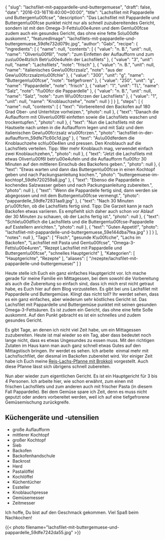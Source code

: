 {
    "slug": "lachsfilet-mit-pappardelle-und-buttergemuese",
    "draft": false,
    "date": "2016-03-16T16:40:00+00:00",
    "title": "Lachsfilet mit Pappardelle und Buttergem\u00fcse",
    "description": "Das Lachsfilet mit Pappardelle und Buttergem\u00fcse punktet nicht nur als schnell zuzubereitendes Gericht, sondern ist mit den Omega-3-Fetts\u00e4uren und dem Gem\u00fcse zudem auch ein gesundes Gericht, das ohne eine fette So\u00dfe auskommt.",
    "featuredImage": "lachsfilets-mit-pappardelle-und-buttergemuese_59dfe732d079c.jpg",
    "author": "Gabi",
    "recipe": {
        "ingredients": [
            {
                "name": null,
                "contents": [
                    {
                        "value": "n. B.",
                        "unit": null,
                        "name": "Oliven\u00f6l",
                        "note": "zum Einfetten der Auflaufform und zum zus\u00e4tzlich Betr\u00e4ufeln der Lachsfilets"
                    },
                    {
                        "value": "3",
                        "unit": null,
                        "name": "Lachsfilets",
                        "note": "frisch"
                    },
                    {
                        "value": "n. B.",
                        "unit": null,
                        "name": "italienisches Gew\u00fcrzsalz",
                        "note": "aus der Gew\u00fcrzsalzm\u00fchle"
                    },
                    {
                        "value": "300",
                        "unit": "g",
                        "name": "Buttergem\u00fcse",
                        "note": "tiefgefroren"
                    },
                    {
                        "value": "250",
                        "unit": "g",
                        "name": "Pappardelle",
                        "note": "frisch"
                    },
                    {
                        "value": "1",
                        "unit": "TL",
                        "name": "Salz",
                        "note": "f\u00fcr die Pappardelle"
                    },
                    {
                        "value": "n. B.",
                        "unit": null,
                        "name": "Salz",
                        "note": "zum W\u00fcrzen der Lachsfilets"
                    },
                    {
                        "value": "1",
                        "unit": null,
                        "name": "Knoblauchzehe",
                        "note": null
                    }
                ]
            }
        ],
        "steps": [
            {
                "name": null,
                "contents": [
                    {
                        "text": "Vorbereitend den Backofen auf 180 Grad Ober- und Unterhitze vorheizen.",
                        "photo": null
                    },
                    {
                        "text": "Danach die Auflaufform mit Oliven\u00f6l einfetten sowie die Lachsfilets waschen und trockentupfen.",
                        "photo": null
                    },
                    {
                        "text": "Nun die Lachsfilets mit der Hautseite nach unten in die Auflaufform legen und mit Salz und dem italienischen Gew\u00fcrzsalz w\u00fcrzen.",
                        "photo": "lachsfilet-in-der-auflaufform_59dfe71c60c1d.jpg"
                    },
                    {
                        "text": "Au\u00dferdem die Knoblauchzehe sch\u00e4len und pressen. Den Knoblauch auf die Lachsfilets verteilen. Tipp: Wer mehr Knoblauch mag, verwendet einfach zwei Knoblauchzehen,",
                        "photo": null
                    },
                    {
                        "text": "Jetzt die Lachsfilets mit etwas Oliven\u00f6l betr\u00e4ufeln und die Auflaufform f\u00fcr 30 Minuten auf den mittleren Einschub des Backofens geben.",
                        "photo": null
                    },
                    {
                        "text": "Etwas warten und dann das Buttergem\u00fcse in einen Kochtopf geben und nach Packungsanleitung kochen.",
                        "photo": "buttergemuese-im-kochtopf_59dfe720259a8.jpg"
                    },
                    {
                        "text": "Ebenso die Pappardelle in kochendes Salzwasser geben und nach Packungsanleitung zubereiten.",
                        "photo": null
                    },
                    {
                        "text": "Wenn die Pappardelle fertig sind, dann werden sie abgegossen und mit dem Buttergem\u00fcse vermengt.",
                        "photo": "pappardelle_59dfe72831aa9.jpg"
                    },
                    {
                        "text": "Nach 30 Minuten pr\u00fcfen, ob die Lachsfilets fertig sind. Tipp: Die Garzeit kann je nach Backofen etwas variieren. Es empfiehlt sich daher auch schon vor Ablauf der 30 Minuten zu schauen, ob der Lachs fertig ist.",
                        "photo": null
                    },
                    {
                        "text": "Schlie\u00dflich die Lachsfilets und die Buttergem\u00fcse-Pappardelle auf Esstellern anrichten.",
                        "photo": null
                    },
                    {
                        "text": "Guten Appetit!",
                        "photo": "lachsfilet-mit-pappardelle-und-buttergemuese_59e144dba7fea.jpg"
                    }
                ]
            }
        ],
        "notes": null
    },
    "Tags": [
        "Fisch",
        "gesunde K\u00fcche",
        "Lachs im Backofen",
        "Lachsfilet mit Pasta und Gem\u00fcse",
        "Omega-3-Fetts\u00e4uren",
        "Rezept Lachsfilet mit Pappardelle und Buttergem\u00fcse",
        "schnelles Hauptgericht"
    ],
    "Kategorien": [
        "Hauptgerichte",
        "Rezepte"
    ],
    "aliases": [
        "\/rezepte\/lachsfilet-mit-pappardelle-und-buttergemuese\/"
    ]
}

Heute stelle ich Euch ein ganz einfaches Hauptgericht vor. Ich mache gerade für meine Familie ein Mittagessen, bei dem sowohl die Vorbereitung als auch die Zubereitung so einfach sind, dass ich mich erst nicht getraut habe, es Euch hier auf dem Blog vorzustellen. Es gibt bei uns Lachsfilet mit Pappardelle und Buttergemüse. Klingt das nicht toll? Ihr werdet sehen, dass es ein ganz einfaches, aber wiederum sehr köstliches Gericht ist. Das Lachsfilet mit Pappardelle und Buttergemüse punktet mit seinen gesunden Omega-3-Fettsäuren. Es ist zudem ein Gericht, das ohne eine fette Soße auskommt. Auf den Punkt gebracht es ist ein schnelles und zudem gesundes Gericht.

Es gibt Tage, an denen ich nicht viel Zeit habe, um ein Mittagessen zuzubereiten. Heute ist mal wieder so ein Tag, aber dass bedeutet noch lange nicht, dass es etwas Ungesundes zu essen muss. Mit den richtigen Zutaten im Haus kann man auch ganz schnell etwas Gutes auf den Mittagstisch bringen. Ihr werdet es sehen. Ich arbeite  einmal mehr mit Lachsfischfilet, der diesmal im Backofen zubereitet wird. Vor einiger Zeit habe ich Euch meine [Reis-Lachs-Pfanne mit Brokkoli][1] vorgestellt. Auch diese Pfanne lässt sich übrigens schnell zubereiten.

Nun aber wieder zum eigentlichen Gericht. Es ist ein Hauptgericht für 3 bis 4 Personen. Ich arbeite hier, wie schon erwähnt, zum einen mit frischen Lachsfilets und zum anderen auch mit frischer Pasta (in diesem Fall Pappardelle). Bei dem Gemüse spare ich Zeit, denn es muss nicht geputzt oder anders vorbereitet werden, weil ich auf eine tiefgefrorene Gemüsemischung zurückgreife.

## Küchengeräte und -utensilien

 * große Auflaufform
 * mittlerer Kochtopf
 * großer Kochtopf
 * Sieb
 * Backofen
 * Backofenhandschule
 * Backrost
 * Herd
 * Pastalöffel
 * Kochlöffel
 * Küchentücher
 * Essteller
 * Knoblauchpresse
 * Gemüsemesser
 * Zeitmesser

Ich hoffe, Du bist auf den Geschmack gekommen. Viel Spaß beim Nachkochen!

{{< photo filename="lachsfilet-mit-buttergemuese-und-pappardelle_59dfe7242da55.jpg" >}}

 [1]: https://kochfokus.de/rezepte/reis-lachs-pfanne-mit-brokkoli/